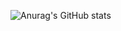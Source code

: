 ![Anurag's GitHub stats](https://github-readme-stats.vercel.app/api?username=javafinalcy&show_icons=true&theme=radical)
